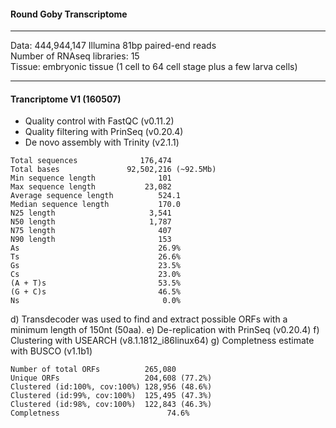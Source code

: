 #### Round Goby Transcriptome

---
Data: 444,944,147 Illumina 81bp paired-end reads<br>
Number of RNAseq libraries: 15<br>
Tissue: embryonic tissue (1 cell to 64 cell stage plus a few larva cells)<br>
___

#### Trancriptome V1 (160507)

- Quality control with FastQC (v0.11.2)<br>
- Quality filtering with PrinSeq (v0.20.4)<br>
- De novo assembly with Trinity (v2.1.1)<br>

```
Total sequences              176,474
Total bases               92,502,216 (~92.5Mb)
Min sequence length              101
Max sequence length           23,082
Average sequence length          524.1
Median sequence length           170.0
N25 length                     3,541
N50 length                     1,787
N75 length                       407
N90 length                       153
As                               26.9%
Ts                               26.6%
Gs                               23.5%
Cs                               23.0%
(A + T)s                         53.5%
(G + C)s                         46.5%
Ns                                0.0%
```

d) Transdecoder was used to find and extract possible ORFs with a minimum length of 150nt (50aa).
e) De-replication with PrinSeq (v0.20.4)
f) Clustering with USEARCH (v8.1.1812_i86linux64)
g) Completness estimate with BUSCO (v1.1b1)

```
Number of total ORFs          265,080
Unique ORFs                   204,608 (77.2%)
Clustered (id:100%, cov:100%) 128,956 (48.6%)
Clustered (id:99%, cov:100%)  125,495 (47.3%)
Clustered (id:98%, cov:100%)  122,843 (46.3%)
Completness                        74.6%
```



